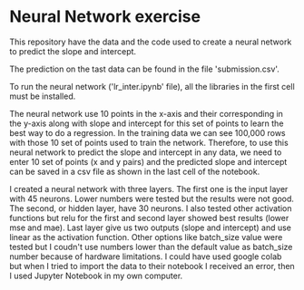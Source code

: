 # Neural Network exercise
This repository have the data and the code used to create a neural network to predict the slope and intercept.

The prediction on the tast data can be found in the file 'submission.csv'.

To run the neural network ('lr_inter.ipynb' file), all the libraries in the first cell must be installed.

The neural network use 10 points in the x-axis and their corresponding in the y-axis along with slope and intercept for this set of points to learn the best way to do a regression. In the training data we can see 100,000 rows with those 10 set of points used to train the network. 
Therefore, to use this neural network to predict the slope and intercept in any data, we need to enter 10 set of points (x and y pairs) and the predicted slope and intercept can be saved in a csv file as shown in the last cell of the notebook.



I created a neural network with three layers. The first one is the input layer with 45 neurons. Lower numbers were tested but the results were not good. The second, or hidden layer, have 30 neurons. I also tested other activation functions but relu for the first and second layer showed best results (lower mse and mae). Last layer give us two outputs (slope and intercept) and use linear as the activation function.
Other options like batch_size value were tested but I coudn't use numbers lower than the default value as batch_size number because of hardware limitations. I could have used google colab but when I tried to import the data to their notebook I received an error, then I used Jupyter Notebook in my own computer.


